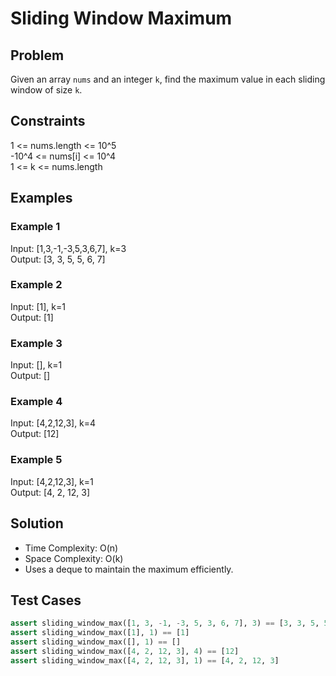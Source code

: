 # Sliding Window Maximum

## Problem
Given an array `nums` and an integer `k`, find the maximum value in each sliding window of size `k`.

## Constraints
1 <= nums.length <= 10^5  
-10^4 <= nums[i] <= 10^4  
1 <= k <= nums.length

## Examples

### Example 1
Input: [1,3,-1,-3,5,3,6,7], k=3  
Output: [3, 3, 5, 5, 6, 7]

### Example 2
Input: [1], k=1  
Output: [1]

### Example 3
Input: [], k=1  
Output: []

### Example 4
Input: [4,2,12,3], k=4  
Output: [12]

### Example 5
Input: [4,2,12,3], k=1  
Output: [4, 2, 12, 3]

## Solution
- Time Complexity: O(n)  
- Space Complexity: O(k)  
- Uses a deque to maintain the maximum efficiently.

## Test Cases
```python
assert sliding_window_max([1, 3, -1, -3, 5, 3, 6, 7], 3) == [3, 3, 5, 5, 6, 7]
assert sliding_window_max([1], 1) == [1]
assert sliding_window_max([], 1) == []
assert sliding_window_max([4, 2, 12, 3], 4) == [12]
assert sliding_window_max([4, 2, 12, 3], 1) == [4, 2, 12, 3]
